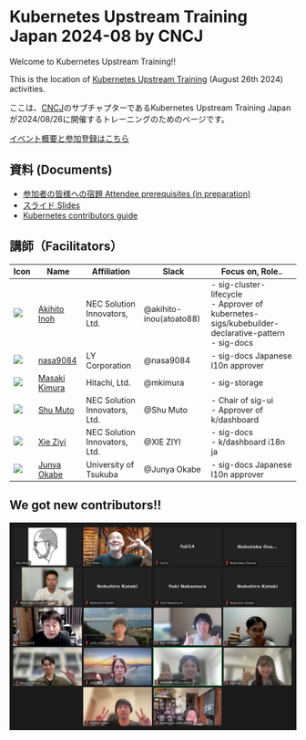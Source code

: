 # Kubernetes Upstream Training Japan 2024-08 by CNCJ

Welcome to Kubernetes Upstream Training!!

This is the location of [Kubernetes Upstream Training](https://community.cncf.io/events/details/cncf-cloud-native-community-japan-presents-cncj-kubernetes-upstream-training-japan-2024-08/) (August 26th 2024) activities.

ここは、[CNCJ](https://community.cncf.io/cloud-native-community-japan/)のサブチャプターであるKubernetes Upstream Training Japan が2024/08/26に開催するトレーニングのためのページです。  

[イベント概要と参加登録はこちら](https://community.cncf.io/events/details/cncf-cloud-native-community-japan-presents-cncj-kubernetes-upstream-training-japan-2024-08/)

## 資料 (Documents)

* [参加者の皆様への宿題 Attendee prerequisites (in preparation)](../assets/attendee-prerequisites.md)
* [スライド Slides](../assets/slide.pdf)
* [Kubernetes contributors guide](https://github.com/kubernetes/community/tree/master/contributors/guide)

## 講師（Facilitators）

| Icon | Name | Affiliation | Slack | Focus on, Role.. |
| -----| ---- | ----------- | ----- | ---------------- |
|<a href="https://github.com/atoato88"><img src="https://avatars.githubusercontent.com/u/748740?s=50"></a>| <a href="https://github.com/atoato88">Akihito Inoh</a> | NEC Solution Innovators, Ltd. | @akihito-inou(atoato88) | - sig-cluster-lifecycle<br> - Approver of kubernetes-sigs/kubebuilder-declarative-pattern <br> - sig-docs |
|<a href="https://github.com/nasa9084"><img src="https://avatars.githubusercontent.com/u/11725486?s=50"></a>| <a href="https://github.com/nasa9084">nasa9084</a> | LY Corporation | @nasa9084 | - sig-docs Japanese l10n approver<br> |
|<a href="https://github.com/mkimuram"><img src="https://avatars.githubusercontent.com/u/36450643?s=50" width="50px"></a>| <a href="https://github.com/mkimuram">Masaki Kimura</a> | Hitachi, Ltd. | @mkimura | - sig-storage |
|<a href="https://github.com/shu-mutou"><img src="https://avatars.githubusercontent.com/u/12838129?s=50"></a>| <a href="https://github.com/shu-mutou">Shu Muto</a> | NEC Solution Innovators, Ltd. | @Shu Muto | - Chair of sig-ui<br> - Approver of k/dashboard |
|<a href="https://github.com/ziyi-xie"><img src="https://avatars.githubusercontent.com/u/92832323?s=50"></a>| <a href="https://github.com/ziyi-xie">Xie Ziyi</a> | NEC Solution Innovators, Ltd. | @XIE ZIYI | - sig-docs<br> - k/dashboard i18n ja  |
|<a href="https://github.com/Okabe-Junya"><img src="https://avatars.githubusercontent.com/u/86868255?s=50"></a>| <a href="https://github.com/Okabe-Junya">Junya Okabe</a> | University of Tsukuba | @Junya Okabe | - sig-docs Japanese l10n approver<br> |

## We got new contributors!!

![group-photo](./images/cncj-kutj-2024-08.png)
